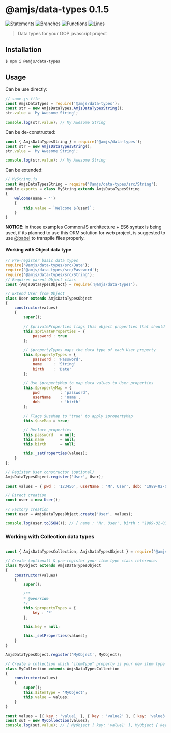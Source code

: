 # @amjs/data-types 0.1.5

![Statements](https://img.shields.io/badge/Statements-100%25-brightgreen.svg) ![Branches](https://img.shields.io/badge/Branches-100%25-brightgreen.svg) ![Functions](https://img.shields.io/badge/Functions-100%25-brightgreen.svg) ![Lines](https://img.shields.io/badge/Lines-100%25-brightgreen.svg)

> Data types for your OOP javascript project

## Installation

```bash
$ npm i @amjs/data-types
```
## Usage

Can be use directly:
```javascript
// some.js file
const AmjsDataTypes = require('@amjs/data-types');
const str = new AmjsDataTypes.AmjsDataTypesString();
str.value = 'My Awesome String';

console.log(str.value); // My Awesome String
```

Can be de-constructed:
```javascript
const { AmjsDataTypesString } = require('@amjs/data-types');
const str = new AmjsDataTypesString();
str.value = 'My Awesome String';

console.log(str.value); // My Awesome String
```

Can be extended:
```javascript
// MyString.js
const AmjsDataTypesString = require('@amjs/data-types/src/String');
module.exports = class MyString extends AmjsDataTypesString
{
    welcome(name = '')
    {
        this.value = `Welcome ${user}`;
    }
}
```

__NOTICE__: in those examples CommonJS architecture + ES6 syntax is being used,
if its planned to use this ORM solution for web project,
is suggested to use [@babel](https://babeljs.io)
to transpile files properly.
#### Working with Object data type

```javascript
// Pre-register basic data types
require('@amjs/data-types/src/Date');
require('@amjs/data-types/src/Password');
require('@amjs/data-types/src/String');
// Requires parent Object class
const {AmjsDataTypesObject} = require('@amjs/data-types');

// Extend User from Object
class User extends AmjsDataTypesObject
{
    constructor(values)
    {
        super();

        // $privateProperties flags this object properties that should be handled internally
        this.$privateProperties = {
            password : true
        };

        // $propertyTypes maps the data type of each User property
        this.$propertyTypes = {
            password : 'Password',
            name     : 'String'
            birth    : 'Date'
        };

        // Use $propertyMap to map data values to User properties
        this.$propertyMap = {
            pwd         : 'password',
            userName    : 'name',
            dob         : 'birth'
        };

        // Flags $useMap to "true" to apply $propertyMap
        this.$useMap = true;

        // Declare properties
        this.password   = null;
        this.name       = null;
        this.birth      = null;

        this._setProperties(values);
    }
};

// Register User constructor (optional)
AmjsDataTypesObject.register('User', User);

const values = { pwd : '123456', userName : 'Mr. User', dob: '1989-02-03' };

// Direct creation
const user = new User();

// Factory creation
const user = AmjsDataTypesObject.create('User', values);

console.log(user.toJSON()); // { name : 'Mr. User', birth : '1989-02-03' }
```
### Working with Collection data types

```javascript

const { AmjsDataTypesCollection, AmjsDataTypesObject } = require('@amjs/data-types');

// Create (optional) & pre-register your item type class reference.
class MyObject extends AmjsDataTypesObject
{
    constructor(values)
    {
        super();

        /**
        * @override
        */
        this.$propertyTypes = {
            key : '*'
        };

        this.key = null;

        this._setProperties(values);
    }
}

AmjsDataTypesObject.register('MyObject', MyObject);

// Create a collection which "itemType" property is your new item type class
class MyCollection extends AmjsDataTypesCollection
{
    constructor(values)
    {
        super();
        this.$itemType = 'MyObject';
        this.value = values;
    }
}

const values = [{ key : 'value1' }, { key : 'value2' }, { key: 'value3' }];
const sut = new MyCollection(values);
console.log(sut.value); // [ MyObject { key: 'value1' }, MyObject { key: 'value2' }, MyObject { key: 'value3' } ]
```

